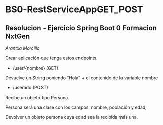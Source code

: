 # BS0-RestServiceAppGET_POST
## Resolucion - Ejercicio Spring Boot 0 Formacion NxtGen 
*Arantxa Morcillo*

Crear aplicación que tenga estos endpoints. 

- /user/{nombre} (GET) 

Devuelve un String  poniendo “Hola” + el contenido de la variable nombre 

- /useradd (POST) 
 
Recibe un objeto tipo Persona.  

Persona será una clase con los campos: nombre, población y edad, 

Devolver un objeto persona cuya edad sea la recibida más una. 
